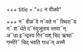 +++
title = "०८ न वीळवे"

+++
न᳓ वीळ᳓वे न᳓मते न᳓ स्थिरा᳓य  
न᳓ श᳓र्धते द᳓स्युजूताय स्तवा᳓न्  
अ᳓ज्रा इ᳓न्द्रस्य गिर᳓यश् चिद् ऋष्वा᳓  
गम्भीरे᳓ चिद् भवति गाध᳓म् अस्मै